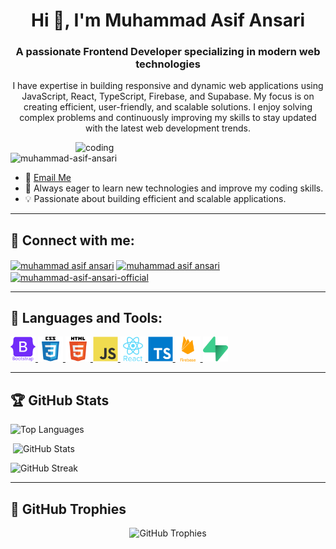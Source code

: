 <h1 align="center">Hi 👋, I'm Muhammad Asif Ansari</h1>
<h3 align="center">A passionate Frontend Developer specializing in modern web technologies</h3>
<p align="center">I have expertise in building responsive and dynamic web applications using JavaScript, React, TypeScript, Firebase, and Supabase. My focus is on creating efficient, user-friendly, and scalable solutions. I enjoy solving complex problems and continuously improving my skills to stay updated with the latest web development trends.</p>

<img align="right" alt="coding" width="400" src="https://camo.githubusercontent.com/19ce75d4b514d40c2b7802633111e8dbe1504d9ac9a4a82733a64fea36010e47/68747470733a2f2f6d65646961322e67697068792e636f6d2f6d656469612f63554147754c69456354427752666b4151712f67697068792e6769663f6369643d656366303565343734626a726c636a74367963377730743230646a6f6b62746c396934653969716b696539616e763869267269643d67697068792e6769662663743d73"/>

<p align="left"> <img src="https://komarev.com/ghpvc/?username=muhammad-asif-ansari&label=Profile%20views&color=0e75b6&style=flat" alt="muhammad-asif-ansari" /> </p>

- 📧 <a href="mailto:muhammadasifansari101@gmail.com">Email Me</a>
- 🌟 Always eager to learn new technologies and improve my coding skills.
- 💡 Passionate about building efficient and scalable applications.

---

## 👤 Connect with me:
<p align="left">
<a href="https://www.linkedin.com/in/muhammad-asif-ansari-833045289/" target="blank"><img align="center" src="https://raw.githubusercontent.com/rahuldkjain/github-profile-readme-generator/master/src/images/icons/Social/linked-in-alt.svg" alt="muhammad asif ansari" height="30" width="40" /></a>
<a href="https://www.facebook.com/MDASIF1010/" target="blank"><img align="center" src="https://raw.githubusercontent.com/rahuldkjain/github-profile-readme-generator/master/src/images/icons/Social/facebook.svg" alt="muhammad asif ansari" height="30" width="40" /></a>
<a href="https://www.instagram.com/muhammad_asif_ansari_official/" target="blank"><img align="center" src="https://raw.githubusercontent.com/rahuldkjain/github-profile-readme-generator/master/src/images/icons/Social/instagram.svg" alt="muhammad-asif-ansari-official" height="30" width="40" /></a>
</p>

---

## 🔧 Languages and Tools:
<p align="left">
<a href="https://getbootstrap.com" target="_blank"> <img src="https://raw.githubusercontent.com/devicons/devicon/master/icons/bootstrap/bootstrap-plain-wordmark.svg" alt="bootstrap" width="40" height="40"/> </a>
<a href="https://www.w3schools.com/css/" target="_blank"> <img src="https://raw.githubusercontent.com/devicons/devicon/master/icons/css3/css3-original-wordmark.svg" alt="css3" width="40" height="40"/> </a>
<a href="https://www.w3.org/html/" target="_blank"> <img src="https://raw.githubusercontent.com/devicons/devicon/master/icons/html5/html5-original-wordmark.svg" alt="html5" width="40" height="40"/> </a>
<a href="https://developer.mozilla.org/en-US/docs/Web/JavaScript" target="_blank"> <img src="https://raw.githubusercontent.com/devicons/devicon/master/icons/javascript/javascript-original.svg" alt="javascript" width="40" height="40"/> </a>
<a href="https://reactjs.org/" target="_blank"> <img src="https://raw.githubusercontent.com/devicons/devicon/master/icons/react/react-original-wordmark.svg" alt="react" width="40" height="40"/> </a>
<a href="https://www.typescriptlang.org/" target="_blank"> <img src="https://raw.githubusercontent.com/devicons/devicon/master/icons/typescript/typescript-original.svg" alt="typescript" width="40" height="40"/> </a>
<a href="https://firebase.google.com/" target="_blank"> <img src="https://raw.githubusercontent.com/devicons/devicon/master/icons/firebase/firebase-plain-wordmark.svg" alt="firebase" width="40" height="40"/> </a>
<a href="https://supabase.com/" target="_blank"> <img src="https://raw.githubusercontent.com/supabase/supabase/master/packages/common/assets/images/supabase-logo-icon.svg" alt="supabase" width="40" height="40"/> </a>
</p>

---

## 🏆 GitHub Stats
<p align="left">
<img src="https://github-readme-stats.vercel.app/api/top-langs?username=muhammad-asif-ansari&show_icons=true&locale=en&layout=compact" alt="Top Languages" />
</p>
<p>&nbsp;<img src="https://github-readme-stats.vercel.app/api?username=muhammad-asif-ansari&show_icons=true&locale=en" alt="GitHub Stats" /></p>
<p><img src="https://github-readme-streak-stats.herokuapp.com/?user=muhammad-asif-ansari&" alt="GitHub Streak" /></p>

---

## 🏅 GitHub Trophies
<div align="center"> 
<img src="https://github-profile-trophy.vercel.app/?username=muhammad-asif-ansari&theme=onedark&no-frame=true&no-bg=true&margin-w=15" alt="GitHub Trophies" /> 
</div>
